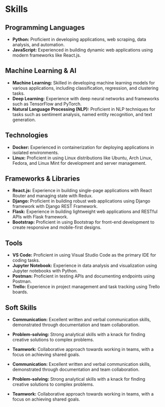 # Skills

## Programming Languages
- **Python:** Proficient in developing applications, web scraping, data analysis, and automation.
- **JavaScript:** Experienced in building dynamic web applications using modern frameworks like React.js.

## Machine Learning & AI
- **Machine Learning:** Skilled in developing machine learning models for various applications, including classification, regression, and clustering tasks.
- **Deep Learning:** Experience with deep neural networks and frameworks such as TensorFlow and PyTorch.
- **Natural Language Processing (NLP):** Proficient in NLP techniques for tasks such as sentiment analysis, named entity recognition, and text generation.

## Technologies
- **Docker:** Experienced in containerization for deploying applications in isolated environments.
- **Linux:** Proficient in using Linux distributions like Ubuntu, Arch Linux, Fedora, and Linux Mint for development and server management.

## Frameworks & Libraries
- **React.js:** Experience in building single-page applications with React Router and managing state with Redux.
- **Django:** Proficient in building robust web applications using Django framework with Django REST Framework.
- **Flask:** Experience in building lightweight web applications and RESTful APIs with Flask framework.
- **Bootstrap:** Proficient in using Bootstrap for front-end development to create responsive and mobile-first designs.

## Tools
- **VS Code:** Proficient in using Visual Studio Code as the primary IDE for coding tasks.
- **Jupyter Notebook:** Experience in data analysis and visualization using Jupyter notebooks with Python.
- **Postman:** Proficient in testing APIs and documenting endpoints using Postman.
- **Trello:** Experience in project management and task tracking using Trello boards.

## Soft Skills
- **Communication:** Excellent written and verbal communication skills, demonstrated through documentation and team collaboration.
- **Problem-solving:** Strong analytical skills with a knack for finding creative solutions to complex problems.
- **Teamwork:** Collaborative approach towards working in teams, with a focus on achieving shared goals.

- **Communication:** Excellent written and verbal communication skills, demonstrated through documentation and team collaboration.
- **Problem-solving:** Strong analytical skills with a knack for finding creative solutions to complex problems.
- **Teamwork:** Collaborative approach towards working in teams, with a focus on achieving shared goals.
